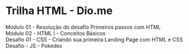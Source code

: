 # Trilha HTML - Dio.me
 Módulo 01 - Resolução do desafio Primeiros passos com HTML
 <br>
 Módulo 02 - HTML I - Conceitos Básicos
 <br>
 Desafio 01 - CSS - Criando sua primeira Landing Page com HTML e CSS
 <br>
 Desafio - JS - Pokedex


 


